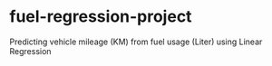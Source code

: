 # fuel-regression-project
Predicting vehicle mileage (KM) from fuel usage (Liter) using Linear Regression
